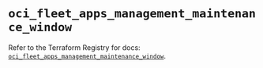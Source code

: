 # `oci_fleet_apps_management_maintenance_window`

Refer to the Terraform Registry for docs: [`oci_fleet_apps_management_maintenance_window`](https://registry.terraform.io/providers/oracle/oci/6.18.0/docs/resources/fleet_apps_management_maintenance_window).
